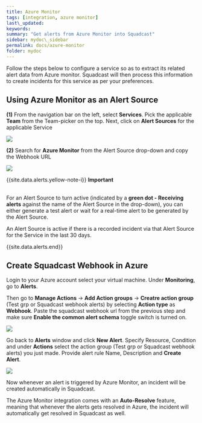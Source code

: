 ```yaml
---
title: Azure Monitor
tags: [integration, azure monitor]
last\_updated:
keywords: 
summary: "Get alerts from Azure Monitor into Squadcast"
sidebar: mydoc\_sidebar
permalink: docs/azure-monitor
folder: mydoc
---
```


Follow the steps below to configure a service so as to extract its related alert data from Azure monitor. Squadcast will then process this information to create incidents for this service as per your preferences.

## Using Azure Monitor as an Alert Source

**(1)** From the navigation bar on the left, select **Services**. Pick the applicable **Team** from the Team-picker on the top. Next, click on **Alert Sources** for the applicable Service

![](../../.gitbook/assets/alert\_source\_1.png)

**(2)** Search for **Azure Monitor** from the Alert Source drop-down and copy the Webhook URL

![](../../.gitbook/assets/azure\_1.png)

{{site.data.alerts.yellow-note-i}}
<b>Important</b><br/><br/>
<p>For an Alert Source to turn active (indicated by a <b>green dot - Receiving alerts</b> against the name of the Alert Source in the drop-down), you can either generate a test alert or wait for a real-time alert to be generated by the Alert Source.</p>
<p>An Alert Source is active if there is a recorded incident via that Alert Source for the Service in the last 30 days.</p>
{{site.data.alerts.end}}

## Create Squadcast Webhook in Azure

Login to your Azure account select your virtual machine. Under **Monitoring**, go to **Alerts**.

Then go to **Manage Actions** → **Add Action groups** → **Creatre action group** (Test grp or Squadcast webhook alerts) by selecting **Action type** as **Webhook**. Paste the squadcast webhook url from the previous step and make sure **Enable the common alert schema** toggle switch is turned on.

![](../../.gitbook/assets/azure\_2.png)

Go back to **Alerts** window and click **New Alert**. Specify Resource, Condition and under **Actions** select the action group (Test grp or Squadcast webhook alerts) you just made. Provide alert rule Name, Description and **Create Alert**.

![](../../.gitbook/assets/azure\_3.png)

Now whenever an alert is triggered by Azure Monitor, an incident will be created automatically in Squadcast. 

The Azure Monitor integration comes with an **Auto-Resolve** feature, meaning that whenever the alerts gets resolved in Azure, the incident will automatically get resolved in Squadcast as well.